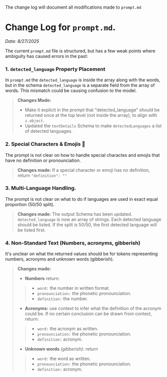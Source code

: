 The change log will document all modifications made to `prompt.md`

# Change Log for `prompt.md`.
*Date: 8/27/2025*

The current `prompt.md` file is structured, but has a few weak points where ambiguity has caused errors in the past:

### 1. **`detected_language` Property Placement**

In `prompt.md` the `detected_language` is inside the array along with the words, but in the schema `detected_language` is a separate field from the array of words. This mismatch could be causing confusion to the model.

> **Changes Made:** 
> - Make it explicit in the prompt that "detected_language" should be returned once at the top level (not inside the array), to align with `z.object`.
> - Updated the `textDetails` Schema to make `detectedLanguages` a list of detected languages.

### 2. **Special Characters & Emojis 🚩**

The prompt is not clear on how to handle special charactes and emojis that have no definition or pronounciation.

> **Changes made:** If a special character or emoji has no definition, return `"definition": ""`

### 3. **Multi-Language Handling.**

The prompt is not clear on what to do if languages are used in exact equal proportion (50/50 split).

> **Changes made:** The output Schema has been updated. `detected_language` is now an array of strings. Each detected language should be listed. If the split is 50/50, the first detected language will be listed first.

### 4. **Non-Standard Text (Numbers, acronyms, gibberish)**
It's unclear on what the returned values should be for tokens representing numbers, acronyms and unknown words (gibberish).

> **Changes made:**
> - **Numbers** return: 
> > - `word:` the number in written format.
> > - `pronounciation:` the phonetic pronounciation.
> > - `definition:` the number.
> - **Acronyms:** use context to infer what the definition of the acronym could be. If no certain conclusion can be drawn from context, return: 
> > - `word:` the acronym as written.
> > - `pronounciation:` the phonetic pronounciation.
> > - `definition:` acronym.
> - **Unknown words** *(gibberish)*: return
> > - `word:` the word as written.
> > - `pronounciation:` the phonetic pronounciation.
> > - `definition:` acronym.